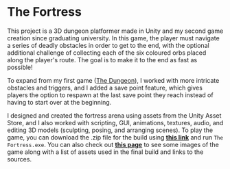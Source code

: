 The Fortress
===========

This project is a 3D dungeon platformer made in Unity and my second game creation since graduating university. In this game, the player must navigate a series of deadly obstacles in order to get to the end, with the optional additional challenge of collecting each of the six coloured orbs placed along the player's route. The goal is to make it to the end as fast as possible!

To expand from my first game ([The Dungeon](https://github.com/benstamour/dungeon-game)), I worked with more intricate obstacles and triggers, and I added a save point feature, which gives players the option to respawn at the last save point they reach instead of having to start over at the beginning.

I designed and created the fortress arena using assets from the Unity Asset Store, and I also worked with scripting, GUI, animations, textures, audio, and editing 3D models (sculpting, posing, and arranging scenes). To play the game, you can download the .zip file for the build using **[this link](https://drive.google.com/uc?export=download&id=1xP-Zg-vIq1F_ttdKNhvbt8Iody7khe3k)** and run `The Fortress.exe`. You can also check out **[this page](https://bensta.epizy.com/fortress/)** to see some images of the game along with a list of assets used in the final build and links to the sources.

